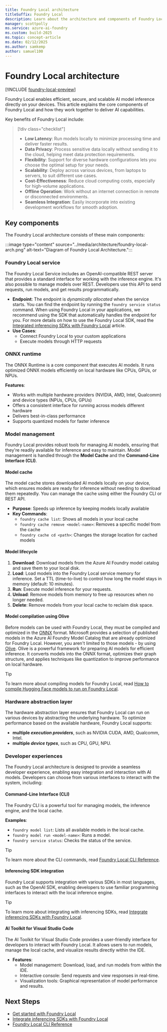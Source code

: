 ```yaml
---
title: Foundry Local architecture
titleSuffix: Foundry Local
description: Learn about the architecture and components of Foundry Local
manager: scottpolly
ms.service: azure-ai-foundry
ms.custom: build-2025
ms.topic: concept-article
ms.date: 02/12/2025
ms.author: samkemp
author: samuel100
---
```


# Foundry Local architecture

[!INCLUDE [foundry-local-preview](./../includes/foundry-local-preview.md)]

Foundry Local enables efficient, secure, and scalable AI model inference directly on your devices. This article explains the core components of Foundry Local and how they work together to deliver AI capabilities.

Key benefits of Foundry Local include:

> [!div class="checklist"]
>
> - **Low Latency**: Run models locally to minimize processing time and deliver faster results.
> - **Data Privacy**: Process sensitive data locally without sending it to the cloud, helping meet data protection requirements.
> - **Flexibility**: Support for diverse hardware configurations lets you choose the optimal setup for your needs.
> - **Scalability**: Deploy across various devices, from laptops to servers, to suit different use cases.
> - **Cost-Effectiveness**: Reduce cloud computing costs, especially for high-volume applications.
> - **Offline Operation**: Work without an internet connection in remote or disconnected environments.
> - **Seamless Integration**: Easily incorporate into existing development workflows for smooth adoption.

## Key components

The Foundry Local architecture consists of these main components:

:::image type="content" source="../media/architecture/foundry-local-arch.png" alt-text="Diagram of Foundry Local Architecture.":::

### Foundry Local service

The Foundry Local Service includes an OpenAI-compatible REST server that provides a standard interface for working with the inference engine. It's also possible to manage models over REST. Developers use this API to send requests, run models, and get results programmatically.

- **Endpoint**: The endpoint is _dynamically allocated_ when the service starts. You can find the endpoint by running the `foundry service status` command. When using Foundry Local in your applications, we recommend using the SDK that automatically handles the endpoint for you. For more details on how to use the Foundry Local SDK, read the [Integrated inferencing SDKs with Foundry Local](../how-to/how-to-integrate-with-inference-sdks.md) article.
- **Use Cases**:
  - Connect Foundry Local to your custom applications
  - Execute models through HTTP requests

### ONNX runtime

The ONNX Runtime is a core component that executes AI models. It runs optimized ONNX models efficiently on local hardware like CPUs, GPUs, or NPUs.

**Features**:

- Works with multiple hardware providers (NVIDIA, AMD, Intel, Qualcomm) and device types (NPUs, CPUs, GPUs)
- Offers a consistent interface for running across models different hardware
- Delivers best-in-class performance
- Supports quantized models for faster inference

### Model management

Foundry Local provides robust tools for managing AI models, ensuring that they're readily available for inference and easy to maintain. Model management is handled through the **Model Cache** and the **Command-Line Interface (CLI)**.

#### Model cache

The model cache stores downloaded AI models locally on your device, which ensures models are ready for inference without needing to download them repeatedly. You can manage the cache using either the Foundry CLI or REST API.

- **Purpose**: Speeds up inference by keeping models locally available
- **Key Commands**:
  - `foundry cache list`: Shows all models in your local cache
  - `foundry cache remove <model-name>`: Removes a specific model from the cache
  - `foundry cache cd <path>`: Changes the storage location for cached models

#### Model lifecycle

1. **Download**: Download models from the Azure AI Foundry model catalog and save them to your local disk.
2. **Load**: Load models into the Foundry Local service memory for inference. Set a TTL (time-to-live) to control how long the model stays in memory (default: 10 minutes).
3. **Run**: Execute model inference for your requests.
4. **Unload**: Remove models from memory to free up resources when no longer needed.
5. **Delete**: Remove models from your local cache to reclaim disk space.

#### Model compilation using Olive

Before models can be used with Foundry Local, they must be compiled and optimized in the [ONNX](https://onnx.ai) format. Microsoft provides a selection of published models in the Azure AI Foundry Model Catalog that are already optimized for Foundry Local. However, you aren't limited to those models - by using [Olive](https://microsoft.github.io/Olive/). Olive is a powerful framework for preparing AI models for efficient inference. It converts models into the ONNX format, optimizes their graph structure, and applies techniques like quantization to improve performance on local hardware.

> [!TIP]
> To learn more about compiling models for Foundry Local, read [How to compile Hugging Face models to run on Foundry Local](../how-to/how-to-compile-hugging-face-models.md).

### Hardware abstraction layer

The hardware abstraction layer ensures that Foundry Local can run on various devices by abstracting the underlying hardware. To optimize performance based on the available hardware, Foundry Local supports:

- **multiple _execution providers_**, such as NVIDIA CUDA, AMD, Qualcomm, Intel.
- **multiple _device types_**, such as CPU, GPU, NPU.

### Developer experiences

The Foundry Local architecture is designed to provide a seamless developer experience, enabling easy integration and interaction with AI models.
Developers can choose from various interfaces to interact with the system, including:

#### Command-Line Interface (CLI)

The Foundry CLI is a powerful tool for managing models, the inference engine, and the local cache.

**Examples**:

- `foundry model list`: Lists all available models in the local cache.
- `foundry model run <model-name>`: Runs a model.
- `foundry service status`: Checks the status of the service.

> [!TIP]
> To learn more about the CLI commands, read [Foundry Local CLI Reference](../reference/reference-cli.md).

#### Inferencing SDK integration

Foundry Local supports integration with various SDKs in most languages, such as the OpenAI SDK, enabling developers to use familiar programming interfaces to interact with the local inference engine.

> [!TIP]
> To learn more about integrating with inferencing SDKs, read [Integrate inferencing SDKs with Foundry Local](../how-to/how-to-integrate-with-inference-sdks.md).

#### AI Toolkit for Visual Studio Code

The AI Toolkit for Visual Studio Code provides a user-friendly interface for developers to interact with Foundry Local. It allows users to run models, manage the local cache, and visualize results directly within the IDE.

- **Features**:
  - Model management: Download, load, and run models from within the IDE.
  - Interactive console: Send requests and view responses in real-time.
  - Visualization tools: Graphical representation of model performance and results.

## Next Steps

- [Get started with Foundry Local](../get-started.md)
- [Integrate inferencing SDKs with Foundry Local](../how-to/how-to-integrate-with-inference-sdks.md)
- [Foundry Local CLI Reference](../reference/reference-cli.md)
